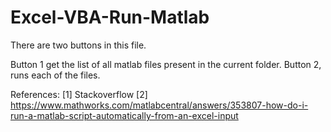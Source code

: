 # Excel-VBA-Run-Matlab


There are two buttons in this file.

Button 1 get the list of all matlab files present in the current folder.
Button 2, runs each of the files.

References:
[1] Stackoverflow
[2] https://www.mathworks.com/matlabcentral/answers/353807-how-do-i-run-a-matlab-script-automatically-from-an-excel-input 
